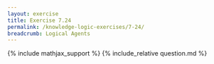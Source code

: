 ```yaml
---
layout: exercise
title: Exercise 7.24
permalink: /knowledge-logic-exercises/7-24/
breadcrumb: Logical Agents
---
```


{% include mathjax_support %}
{% include_relative question.md %}
